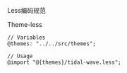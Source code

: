 Less编码规范

Theme-less

```
// Variables
@themes: "../../src/themes";

// Usage
@import "@{themes}/tidal-wave.less";
```



